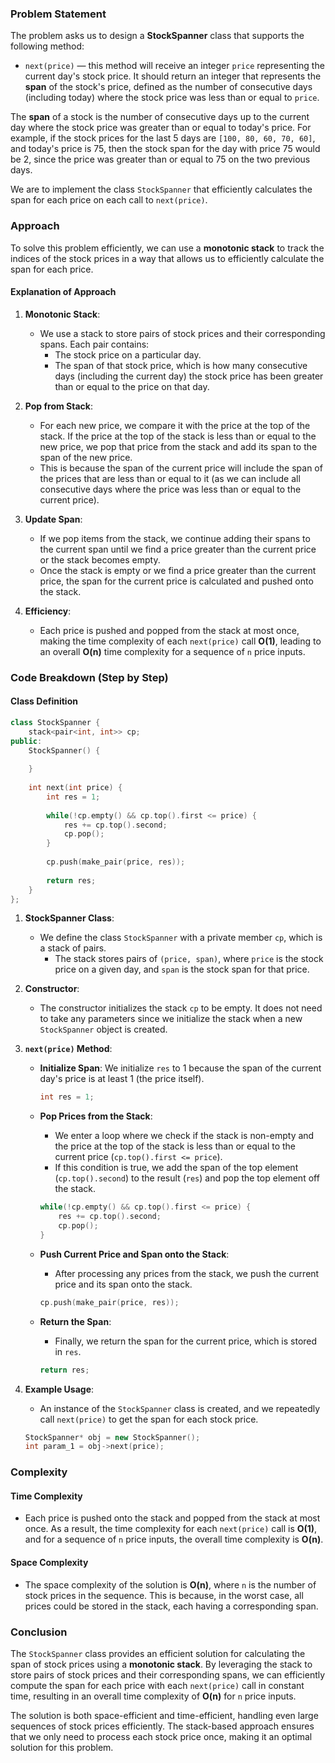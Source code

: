 ### Problem Statement

The problem asks us to design a **StockSpanner** class that supports the following method:
- `next(price)` — this method will receive an integer `price` representing the current day's stock price. It should return an integer that represents the **span** of the stock's price, defined as the number of consecutive days (including today) where the stock price was less than or equal to `price`.

The **span** of a stock is the number of consecutive days up to the current day where the stock price was greater than or equal to today's price. For example, if the stock prices for the last 5 days are `[100, 80, 60, 70, 60]`, and today's price is 75, then the stock span for the day with price 75 would be 2, since the price was greater than or equal to 75 on the two previous days.

We are to implement the class `StockSpanner` that efficiently calculates the span for each price on each call to `next(price)`.

### Approach

To solve this problem efficiently, we can use a **monotonic stack** to track the indices of the stock prices in a way that allows us to efficiently calculate the span for each price.

#### **Explanation of Approach**

1. **Monotonic Stack**:
   - We use a stack to store pairs of stock prices and their corresponding spans. Each pair contains:
     - The stock price on a particular day.
     - The span of that stock price, which is how many consecutive days (including the current day) the stock price has been greater than or equal to the price on that day.
   
2. **Pop from Stack**:
   - For each new price, we compare it with the price at the top of the stack. If the price at the top of the stack is less than or equal to the new price, we pop that price from the stack and add its span to the span of the new price.
   - This is because the span of the current price will include the span of the prices that are less than or equal to it (as we can include all consecutive days where the price was less than or equal to the current price).

3. **Update Span**:
   - If we pop items from the stack, we continue adding their spans to the current span until we find a price greater than the current price or the stack becomes empty. 
   - Once the stack is empty or we find a price greater than the current price, the span for the current price is calculated and pushed onto the stack.

4. **Efficiency**:
   - Each price is pushed and popped from the stack at most once, making the time complexity of each `next(price)` call **O(1)**, leading to an overall **O(n)** time complexity for a sequence of `n` price inputs.

### Code Breakdown (Step by Step)

#### **Class Definition**
```cpp
class StockSpanner {
    stack<pair<int, int>> cp;
public:
    StockSpanner() {
        
    }
    
    int next(int price) {
        int res = 1;
        
        while(!cp.empty() && cp.top().first <= price) {
            res += cp.top().second;
            cp.pop();
        }
        
        cp.push(make_pair(price, res));
        
        return res;
    }
};
```

1. **StockSpanner Class**:
   - We define the class `StockSpanner` with a private member `cp`, which is a stack of pairs.
     - The stack stores pairs of `(price, span)`, where `price` is the stock price on a given day, and `span` is the stock span for that price.

2. **Constructor**:
   - The constructor initializes the stack `cp` to be empty. It does not need to take any parameters since we initialize the stack when a new `StockSpanner` object is created.

3. **`next(price)` Method**:
   - **Initialize Span**: We initialize `res` to 1 because the span of the current day's price is at least 1 (the price itself).
     ```cpp
     int res = 1;
     ```
   
   - **Pop Prices from the Stack**:
     - We enter a loop where we check if the stack is non-empty and the price at the top of the stack is less than or equal to the current price (`cp.top().first <= price`).
     - If this condition is true, we add the span of the top element (`cp.top().second`) to the result (`res`) and pop the top element off the stack.
     ```cpp
     while(!cp.empty() && cp.top().first <= price) {
         res += cp.top().second;
         cp.pop();
     }
     ```
   
   - **Push Current Price and Span onto the Stack**:
     - After processing any prices from the stack, we push the current price and its span onto the stack.
     ```cpp
     cp.push(make_pair(price, res));
     ```
   
   - **Return the Span**:
     - Finally, we return the span for the current price, which is stored in `res`.
     ```cpp
     return res;
     ```

4. **Example Usage**:
   - An instance of the `StockSpanner` class is created, and we repeatedly call `next(price)` to get the span for each stock price.
   ```cpp
   StockSpanner* obj = new StockSpanner();
   int param_1 = obj->next(price);
   ```

### Complexity

#### **Time Complexity**

- Each price is pushed onto the stack and popped from the stack at most once. As a result, the time complexity for each `next(price)` call is **O(1)**, and for a sequence of `n` price inputs, the overall time complexity is **O(n)**.

#### **Space Complexity**

- The space complexity of the solution is **O(n)**, where `n` is the number of stock prices in the sequence. This is because, in the worst case, all prices could be stored in the stack, each having a corresponding span.

### Conclusion

The `StockSpanner` class provides an efficient solution for calculating the span of stock prices using a **monotonic stack**. By leveraging the stack to store pairs of stock prices and their corresponding spans, we can efficiently compute the span for each price with each `next(price)` call in constant time, resulting in an overall time complexity of **O(n)** for `n` price inputs.

The solution is both space-efficient and time-efficient, handling even large sequences of stock prices efficiently. The stack-based approach ensures that we only need to process each stock price once, making it an optimal solution for this problem.